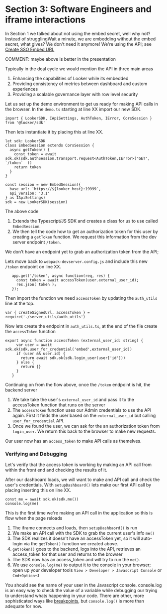 
# Section 3: Software Engineers and iframe interactions

In Section 1 we talked about not using the embed secret, well why not? Instead of strugglingWait a minute, we are embedding without the embed secret, what gives? We don't need it anymore! We're using the API; see [Create SSO Embed URL](https://docs.looker.com/reference/api-and-integration/api-reference/v3.1/auth#create_sso_embed_url)

COMMENT: maybe above is better in the presentation

Typically in the deal cycle we would mention the API in three main areas

1. Enhancing the capabilities of Looker while its embedded
2. Providing consistency of metrics between dashboard and custom experiences
3. Providing a scalable governance layer with row level security

Let us set up the demo environment to get us ready for making API calls in the browser. In the `demo.ts` starting at line XX import our new SDK.


```
import { LookerSDK, IApiSettings, AuthToken, IError, CorsSession } from '@looker/sdk'
```


Then lets instantiate it by placing this at line XX.

```
let sdk: LookerSDK
class EmbedSession extends CorsSession {
  async getToken() {
    const token = await sdk.ok(sdk.authSession.transport.request<AuthToken,IError>('GET', `/token`  ))
    return token
  }
}

const session = new EmbedSession({
  base_url: `https://${looker_host}:19999`,
  api_version: '3.1'
} as IApiSettings)
sdk = new LookerSDK(session)
```

The above code 

1. Extends the Typescript/JS SDK and creates a class for us to use called `EmbedSession`. 
2. We then tell the code how to get an authorization token for this user by creating a `getToken` function. We request this information from the dev server endpoint `/token`.

 We don't have an endpoint yet to grab an authorization token from the API;

 Lets move back to `webpack-devserver.config.js` and include this new `/token` endpoint on line XX.

 ```
    app.get('/token', async function(req, res) {
      const token = await accessToken(user.external_user_id);
      res.json( token );
    });
```

 Then import the function we need `accessToken` by updating the `auth_utils` line at the top.

 ```
var { createSignedUrl, accessToken } = require('./server_utils/auth_utils')
```

 Now lets create the endpoint in `auth_utils.ts`, at the end of the file create the `accessToken` function

 ```
export async function accessToken (external_user_id: string) {
      var user = await sdk.ok(sdk.user_for_credential('embed',external_user_id))
      if (user && user.id) {
        return await sdk.ok(sdk.login_user(user['id']))
      } else {
        return {}
      }
    }
```

 Continuing on from the flow above, once the `/token` endpoint is hit, the backend server

1. We take take the user's `external_user_id` and pass it to the accessToken function that runs on the server
2. The `accessToken` function uses our Admin credentials to use the API again. First it finds the user based on the `external_user_id` but calling `user_for_credential` API.
3. Once we found the user, we can ask for the an authorization token from `login_user`. We return this back to the browser to make new requests.

Our user now has an `access_token` to make API calls as themelves. 

### Verifying and Debugging

Let's verify that the access token is working by making an API call from within the front end and checking the results of it.

After our dashboard loads, we will want to make and API call and check the user's credentials. With `setupDashboard()` lets make our first API call by placing inserting this on line XX.

```
const me = await sdk.ok(sdk.me())
console.log(me)
```

This is the first time we're making an API call in the application so this is flow when the page reloads

1. The iframe connects and loads, then `setupDashbaord()` is run
2. We make an API call with the SDK to grab the current user's info `me()`
3. The SDK realizes it doesn't have an accessToken yet, so it will auto-login via the `getToken()` function we created above.
4. `getToken()` goes to the backend, logs into the API, retrieves an access_token for that user and returns to the browser
5. The SDK now has an access_token and will try to run the `me()`.
6. We use `console.log(me)` to output it to the console in your browser; open up your developer tools `View > Developer > Javascript Console` or `Cmd+Option+J`

You should see the name of your user in the Javascript console. console.log is an easy way to check the value of a variable while debugging our trying to understand whats happening in your code. There are other, more sophisticated ways like [breakpoints](https://developers.google.com/web/tools/chrome-devtools/javascript/breakpoints), but `console.log()` is more than adequate for now.







